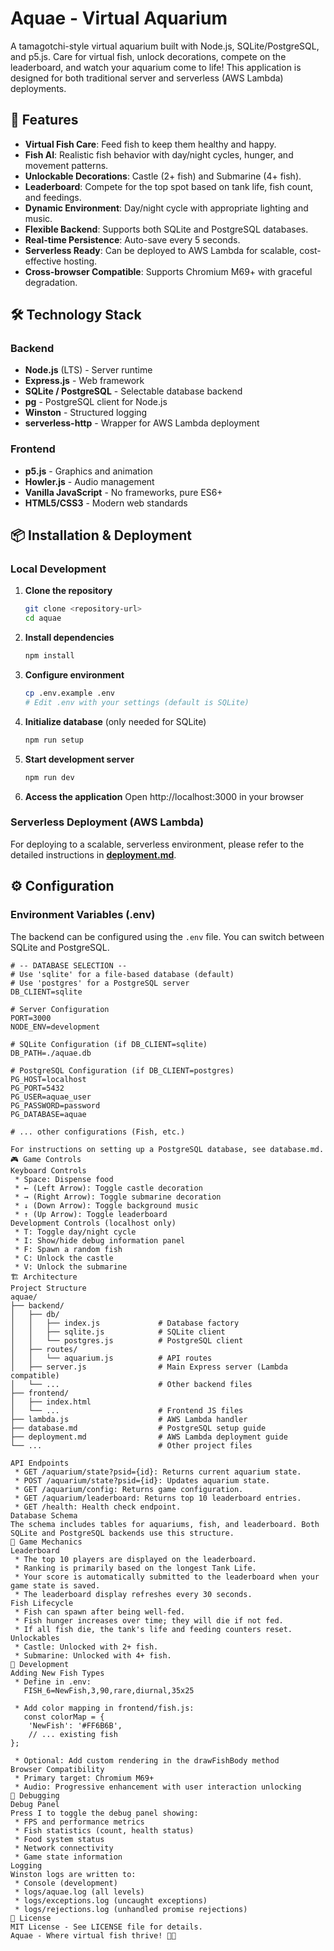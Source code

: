 # Aquae - Virtual Aquarium

A tamagotchi-style virtual aquarium built with Node.js, SQLite/PostgreSQL, and p5.js. Care for virtual fish, unlock decorations, compete on the leaderboard, and watch your aquarium come to life! This application is designed for both traditional server and serverless (AWS Lambda) deployments.

## 🐠 Features

- **Virtual Fish Care**: Feed fish to keep them healthy and happy.
- **Fish AI**: Realistic fish behavior with day/night cycles, hunger, and movement patterns.
- **Unlockable Decorations**: Castle (2+ fish) and Submarine (4+ fish).
- **Leaderboard**: Compete for the top spot based on tank life, fish count, and feedings.
- **Dynamic Environment**: Day/night cycle with appropriate lighting and music.
- **Flexible Backend**: Supports both SQLite and PostgreSQL databases.
- **Real-time Persistence**: Auto-save every 5 seconds.
- **Serverless Ready**: Can be deployed to AWS Lambda for scalable, cost-effective hosting.
- **Cross-browser Compatible**: Supports Chromium M69+ with graceful degradation.

## 🛠️ Technology Stack

### Backend
- **Node.js** (LTS) - Server runtime
- **Express.js** - Web framework
- **SQLite / PostgreSQL** - Selectable database backend
- **pg** - PostgreSQL client for Node.js
- **Winston** - Structured logging
- **serverless-http** - Wrapper for AWS Lambda deployment

### Frontend
- **p5.js** - Graphics and animation
- **Howler.js** - Audio management
- **Vanilla JavaScript** - No frameworks, pure ES6+
- **HTML5/CSS3** - Modern web standards

## 📦 Installation & Deployment

### Local Development

1.  **Clone the repository**
    ```bash
    git clone <repository-url>
    cd aquae
    ```

2.  **Install dependencies**
    ```bash
    npm install
    ```

3.  **Configure environment**
    ```bash
    cp .env.example .env
    # Edit .env with your settings (default is SQLite)
    ```

4.  **Initialize database** (only needed for SQLite)
    ```bash
    npm run setup
    ```

5.  **Start development server**
    ```bash
    npm run dev
    ```

6.  **Access the application**
   Open http://localhost:3000 in your browser

### Serverless Deployment (AWS Lambda)

For deploying to a scalable, serverless environment, please refer to the detailed instructions in **[deployment.md](deployment.md)**.

## ⚙️ Configuration

### Environment Variables (.env)

The backend can be configured using the `.env` file. You can switch between SQLite and PostgreSQL.

```env
# -- DATABASE SELECTION --
# Use 'sqlite' for a file-based database (default)
# Use 'postgres' for a PostgreSQL server
DB_CLIENT=sqlite

# Server Configuration
PORT=3000
NODE_ENV=development

# SQLite Configuration (if DB_CLIENT=sqlite)
DB_PATH=./aquae.db

# PostgreSQL Configuration (if DB_CLIENT=postgres)
PG_HOST=localhost
PG_PORT=5432
PG_USER=aquae_user
PG_PASSWORD=password
PG_DATABASE=aquae

# ... other configurations (Fish, etc.)

For instructions on setting up a PostgreSQL database, see database.md.
🎮 Game Controls
Keyboard Controls
 * Space: Dispense food
 * ← (Left Arrow): Toggle castle decoration
 * → (Right Arrow): Toggle submarine decoration
 * ↓ (Down Arrow): Toggle background music
 * ↑ (Up Arrow): Toggle leaderboard
Development Controls (localhost only)
 * T: Toggle day/night cycle
 * I: Show/hide debug information panel
 * F: Spawn a random fish
 * C: Unlock the castle
 * V: Unlock the submarine
🏗️ Architecture
Project Structure
aquae/
├── backend/
│   ├── db/
│   │   ├── index.js             # Database factory
│   │   ├── sqlite.js            # SQLite client
│   │   └── postgres.js          # PostgreSQL client
│   ├── routes/
│   │   └── aquarium.js          # API routes
│   ├── server.js                # Main Express server (Lambda compatible)
│   └── ...                      # Other backend files
├── frontend/
│   ├── index.html
│   └── ...                      # Frontend JS files
├── lambda.js                    # AWS Lambda handler
├── database.md                  # PostgreSQL setup guide
├── deployment.md                # AWS Lambda deployment guide
└── ...                          # Other project files

API Endpoints
 * GET /aquarium/state?psid={id}: Returns current aquarium state.
 * POST /aquarium/state?psid={id}: Updates aquarium state.
 * GET /aquarium/config: Returns game configuration.
 * GET /aquarium/leaderboard: Returns top 10 leaderboard entries.
 * GET /health: Health check endpoint.
Database Schema
The schema includes tables for aquariums, fish, and leaderboard. Both SQLite and PostgreSQL backends use this structure.
🎯 Game Mechanics
Leaderboard
 * The top 10 players are displayed on the leaderboard.
 * Ranking is primarily based on the longest Tank Life.
 * Your score is automatically submitted to the leaderboard when your game state is saved.
 * The leaderboard display refreshes every 30 seconds.
Fish Lifecycle
 * Fish can spawn after being well-fed.
 * Fish hunger increases over time; they will die if not fed.
 * If all fish die, the tank's life and feeding counters reset.
Unlockables
 * Castle: Unlocked with 2+ fish.
 * Submarine: Unlocked with 4+ fish.
🔧 Development
Adding New Fish Types
 * Define in .env:
   FISH_6=NewFish,3,90,rare,diurnal,35x25

 * Add color mapping in frontend/fish.js:
   const colorMap = {
    'NewFish': '#FF6B6B',
    // ... existing fish
};

 * Optional: Add custom rendering in the drawFishBody method
Browser Compatibility
 * Primary target: Chromium M69+
 * Audio: Progressive enhancement with user interaction unlocking
🐛 Debugging
Debug Panel
Press I to toggle the debug panel showing:
 * FPS and performance metrics
 * Fish statistics (count, health status)
 * Food system status
 * Network connectivity
 * Game state information
Logging
Winston logs are written to:
 * Console (development)
 * logs/aquae.log (all levels)
 * logs/exceptions.log (uncaught exceptions)
 * logs/rejections.log (unhandled promise rejections)
📄 License
MIT License - See LICENSE file for details.
Aquae - Where virtual fish thrive! 🐠✨